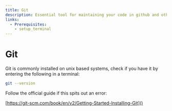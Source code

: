 ```yaml
---
title: Git
description: Essential tool for maintaining your code in github and other git hosts.
links:
  - Prerequisites:
    - setup_terminal
---
```


# Git


Git is commonly installed on unix based systems, check if you have it by entering the following in a terminal:

```sh
git --version
```

Follow the official guide if this spits out an error:

[https://git-scm.com/book/en/v2/Getting-Started-Installing-Git]()